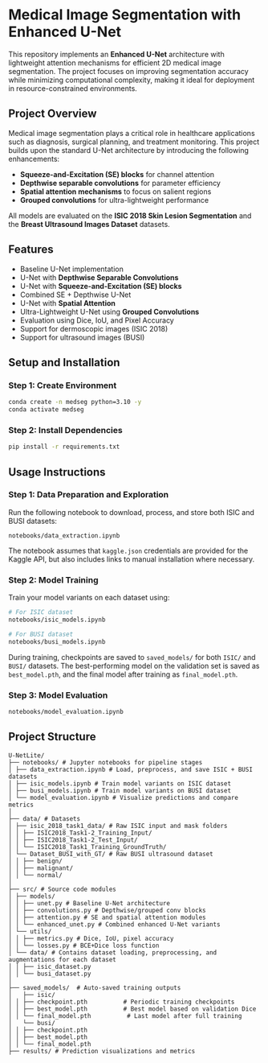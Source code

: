 # Medical Image Segmentation with Enhanced U-Net

This repository implements an **Enhanced U-Net** architecture with lightweight attention mechanisms for efficient 2D medical image segmentation. The project focuses on improving segmentation accuracy while minimizing computational complexity, making it ideal for deployment in resource-constrained environments.


## Project Overview

Medical image segmentation plays a critical role in healthcare applications such as diagnosis, surgical planning, and treatment monitoring. This project builds upon the standard U-Net architecture by introducing the following enhancements:

- **Squeeze-and-Excitation (SE) blocks** for channel attention  
- **Depthwise separable convolutions** for parameter efficiency  
- **Spatial attention mechanisms** to focus on salient regions  
- **Grouped convolutions** for ultra-lightweight performance  

All models are evaluated on the **ISIC 2018 Skin Lesion Segmentation** and the **Breast Ultrasound Images Dataset** datasets.


## Features

- Baseline U-Net implementation
- U-Net with **Depthwise Separable Convolutions**  
- U-Net with **Squeeze-and-Excitation (SE) blocks**  
- Combined SE + Depthwise U-Net  
- U-Net with **Spatial Attention**  
- Ultra-Lightweight U-Net using **Grouped Convolutions**  
- Evaluation using Dice, IoU, and Pixel Accuracy  
- Support for dermoscopic images (ISIC 2018)
- Support for ultrasound images (BUSI)  


## Setup and Installation

### Step 1: Create Environment

```bash
conda create -n medseg python=3.10 -y
conda activate medseg
```

### Step 2: Install Dependencies

```bash
pip install -r requirements.txt
```

## Usage Instructions
### Step 1: Data Preparation and Exploration

Run the following notebook to download, process, and store both ISIC and BUSI datasets:
```
notebooks/data_extraction.ipynb
```
The notebook assumes that `kaggle.json` credentials are provided for the Kaggle API, but also includes links to manual installation where necessary.
### Step 2: Model Training
Train your model variants on each dataset using:
```bash
# For ISIC dataset
notebooks/isic_models.ipynb

# For BUSI dataset
notebooks/busi_models.ipynb
```

During training, checkpoints are saved to `saved_models/` for both `ISIC/` and `BUSI/` datasets. The best-performing model on the validation set is saved as `best_model.pth`, and the final model after training as `final_model.pth`.
### Step 3: Model Evaluation


```bash
notebooks/model_evaluation.ipynb
```



## Project Structure
```
U-NetLite/
├── notebooks/ # Jupyter notebooks for pipeline stages  
│ ├── data_extraction.ipynb # Load, preprocess, and save ISIC + BUSI datasets  
│ ├── isic_models.ipynb # Train model variants on ISIC dataset  
│ ├── busi_models.ipynb # Train model variants on BUSI dataset  
│ └── model_evaluation.ipynb # Visualize predictions and compare metrics  
│  
├── data/ # Datasets  
│ ├── isic_2018_task1_data/ # Raw ISIC input and mask folders  
│ │ ├── ISIC2018_Task1-2_Training_Input/  
│ │ ├── ISIC2018_Task1-2_Test_Input/  
│ │ └── ISIC2018_Task1_Training_GroundTruth/  
│ └── Dataset_BUSI_with_GT/ # Raw BUSI ultrasound dataset  
│ │ ├── benign/  
│ │ ├── malignant/  
│ │ └── normal/  
│  
├── src/ # Source code modules  
│ ├── models/  
│ │ ├── unet.py # Baseline U-Net architecture  
│ │ ├── convolutions.py # Depthwise/grouped conv blocks  
│ │ ├── attention.py # SE and spatial attention modules  
│ │ └── enhanced_unet.py # Combined enhanced U-Net variants  
│ └── utils/  
│ │ ├── metrics.py # Dice, IoU, pixel accuracy  
│ │ └── losses.py # BCE+Dice loss function  
│ └── data/ # Contains dataset loading, preprocessing, and augmentations for each dataset
│ │ ├── isic_dataset.py 
│ │ └── busi_dataset.py
│  
├── saved_models/  # Auto-saved training outputs
│   ├── isic/
│ │ ├── checkpoint.pth          # Periodic training checkpoints
│ │ ├── best_model.pth          # Best model based on validation Dice
│ │ └── final_model.pth          # Last model after full training
│   └── busi/
│ │ ├── checkpoint.pth
│ │ ├── best_model.pth
│ │ └── final_model.pth
├── results/ # Prediction visualizations and metrics
```
